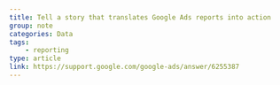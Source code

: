 ```yaml
---
title: Tell a story that translates Google Ads reports into action
group: note
categories: Data
tags:
    - reporting
type: article
link: https://support.google.com/google-ads/answer/6255387
---
```

